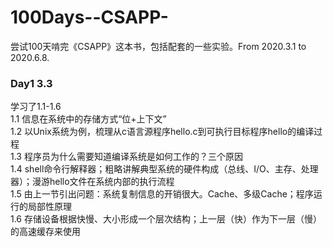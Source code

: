 # 100Days--CSAPP-
尝试100天啃完《CSAPP》这本书，包括配套的一些实验。From 2020.3.1 to 2020.6.8.  
### Day1 3.3   
学习了1.1-1.6  
1.1  信息在系统中的存储方式“位+上下文”  
1.2  以Unix系统为例，梳理从c语言源程序hello.c到可执行目标程序hello的编译过程  
1.3  程序员为什么需要知道编译系统是如何工作的？三个原因  
1.4  shell命令行解释器；粗略讲解典型系统的硬件构成（总线、I/O、主存、处理器）；漫游hello文件在系统内部的执行流程  
1.5  由上一节引出问题：系统复制信息的开销很大。Cache、多级Cache；程序运行的局部性原理  
1.6  存储设备根据快慢、大小形成一个层次结构；上一层（快）作为下一层（慢）的高速缓存来使用

